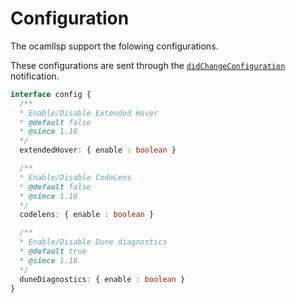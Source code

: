 # Configuration

The ocamllsp support the folowing configurations.

These configurations are sent through the
[`didChangeConfiguration`](https://microsoft.github.io/language-server-protocol/specifications/lsp/3.17/specification/#workspace_didChangeConfiguration)
notification.

```ts
interface config {
  /**
  * Enable/Disable Extended Hover
  * @default false
  * @since 1.16
  */
  extendedHover: { enable : boolean }

  /**
  * Enable/Disable CodeLens
  * @default false
  * @since 1.16
  */
  codelens: { enable : boolean }

  /**
  * Enable/Disable Dune diagnostics
  * @default true
  * @since 1.18
  */
  duneDiagnostics: { enable : boolean }
}
```
